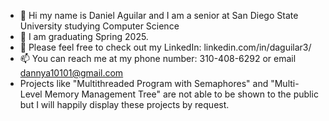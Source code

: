 - 👋 Hi my name is Daniel Aguilar and I am a senior at San Diego State University studying Computer Science
- 🎉 I am graduating Spring 2025.
- 📌 Please feel free to check out my LinkedIn: linkedin.com/in/daguilar3/
- 📫 You can reach me at my phone number: 310-408-6292 or email dannya10101@gmail.com
- Projects like "Multithreaded Program with Semaphores" and "Multi-Level Memory Management Tree" are not able to be shown to the public but I will happily display these projects by request. 

<!---
dannya101/dannya101 is a ✨ special ✨ repository because its `README.md` (this file) appears on your GitHub profile.
You can click the Preview link to take a look at your changes.
--->

